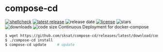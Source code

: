 # compose-cd
[![shellcheck](https://github.com/sksat/compose-cd/actions/workflows/shellcheck.yml/badge.svg)](https://github.com/sksat/compose-cd/actions/workflows/shellcheck.yml)
[![latest release](https://img.shields.io/github/v/release/sksat/compose-cd)](https://github.com/sksat/compose-cd/releases/latest)
![release date](https://img.shields.io/github/release-date/sksat/compose-cd)
[![license](https://img.shields.io/github/license/sksat/compose-cd)](https://github.com/sksat/compose-cd/blob/main/LICENSE)
![stars](https://img.shields.io/github/stars/sksat/compose-cd?style=social)
![downloads](https://img.shields.io/github/downloads/sksat/compose-cd/total)
![code size](https://img.shields.io/github/languages/code-size/sksat/compose-cd)
Continuous Deployment for docker-compose

```sh
$ wget https://github.com/sksat/compose-cd/releases/latest/download/compose-cd
$ ./compose-cd install
$ compose-cd update     # update
```
